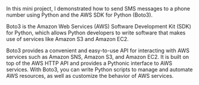In this mini project, I demonstrated how to send SMS messages to a phone number using Python and the AWS SDK for Python (Boto3).

Boto3 is the Amazon Web Services (AWS) Software Development Kit (SDK) for Python, which allows Python developers to write software that makes use of services like Amazon S3 and Amazon EC2.

Boto3 provides a convenient and easy-to-use API for interacting with AWS services such as Amazon SNS, Amazon S3, and Amazon EC2. It is built on top of the AWS HTTP API and provides a Pythonic interface to AWS services. With Boto3, you can write Python scripts to manage and automate AWS resources, as well as customize the behavior of AWS services.
